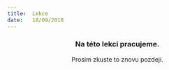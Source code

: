 ```yaml
---
title:  Lekce
date:   18/09/2018
---
```


### <center>Na této lekci pracujeme.</center>
<center>Prosim zkuste to znovu pozdeji.</center>